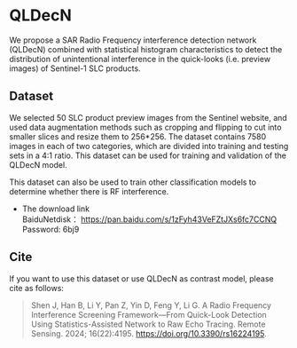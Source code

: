 # QLDecN
 We propose a SAR Radio Frequency interference detection network (QLDecN) combined with statistical histogram characteristics to detect the distribution of unintentional interference in the quick-looks (i.e. preview images) of Sentinel-1 SLC products.
## Dataset
We selected 50 SLC product preview images from the Sentinel website, and used data augmentation methods such as cropping and flipping to cut into smaller slices and resize them to 256*256. The dataset contains 7580 images in each of two categories, which are divided into training and testing sets in a 4:1 ratio. This dataset can be used for training and validation of the QLDecN model.

This dataset can also be used to train other classification models to determine whether there is RF interference.

* The download link  
BaiduNetdisk： https://pan.baidu.com/s/1zFyh43VeFZtJXs6fc7CCNQ  Password: 6bj9

## Cite
If you want to use this dataset or use QLDecN as contrast model, please cite as follows:
>Shen J, Han B, Li Y, Pan Z, Yin D, Feng Y, Li G. A Radio Frequency Interference Screening Framework—From Quick-Look Detection Using Statistics-Assisted Network to Raw Echo Tracing. Remote Sensing. 2024; 16(22):4195. https://doi.org/10.3390/rs16224195.
